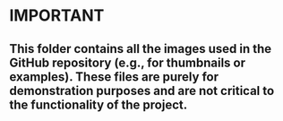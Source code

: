 # IMPORTANT

## This folder contains all the images used in the GitHub repository (e.g., for thumbnails or examples). These files are purely for demonstration purposes and are not critical to the functionality of the project.
